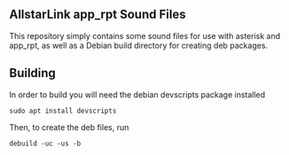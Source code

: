 ## AllstarLink app_rpt Sound Files
This repository simply contains some sound files for use with asterisk and app_rpt, as well as a Debian build directory for creating deb packages.

## Building
In order to build you will need the debian devscripts package installed
```
sudo apt install devscripts
```
Then, to create the deb files, run
```
debuild -uc -us -b
```

